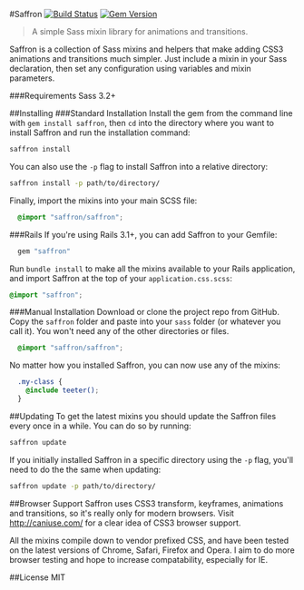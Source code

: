 #Saffron
[![Build Status](https://travis-ci.org/colindresj/saffron.svg?branch=v0.2.2)](https://travis-ci.org/colindresj/saffron)
[![Gem Version](https://badge.fury.io/rb/saffron.svg)](http://badge.fury.io/rb/saffron)

> A simple Sass mixin library for animations and transitions.

Saffron is a collection of Sass mixins and helpers that make adding CSS3 animations and transitions much simpler.
Just include a mixin in your Sass declaration, then set any configuration using variables and mixin parameters.

###Requirements
Sass 3.2+

##Installing
###Standard Installation
Install the gem from the command line with `gem install saffron`, then `cd` into the directory where you want to install Saffron and run the installation command:
```bash
saffron install
```
You can also use the `-p` flag to install Saffron into a relative directory:
```bash
saffron install -p path/to/directory/
```
Finally, import the mixins into your main SCSS file:
```scss
  @import "saffron/saffron";
```

###Rails
If you're using Rails 3.1+, you can add Saffron to your Gemfile:
```ruby
  gem "saffron"
```
Run `bundle install` to make all the mixins available to your Rails application, and import Saffron at the top of your `application.css.scss`:
```scss
@import "saffron";
```

###Manual Installation
Download or clone the project repo from GitHub. Copy the `saffron` folder and paste into your `sass` folder (or whatever you call it). You won't need any of the other directories or files.
```scss
  @import "saffron/saffron";
```
No matter how you installed Saffron, you can now use any of the mixins:
```scss
  .my-class {
    @include teeter();
  }
```

##Updating
To get the latest mixins you should update the Saffron files every once in a while. You can do so by running:
```bash
saffron update
```
If you initially installed Saffron in a specific directory using the `-p` flag, you'll need to do the the same when updating:
```bash
saffron update -p path/to/directory/
```

##Browser Support
Saffron uses CSS3 transform, keyframes, animations and transitions, so it's really only for modern browsers. Visit http://caniuse.com/ for a clear idea of CSS3 browser support.

All the mixins compile down to vendor prefixed CSS, and have been tested on the latest versions of Chrome, Safari, Firefox and Opera. I aim to do more browser testing and hope to increase compatability, especially for IE.

##License
MIT
